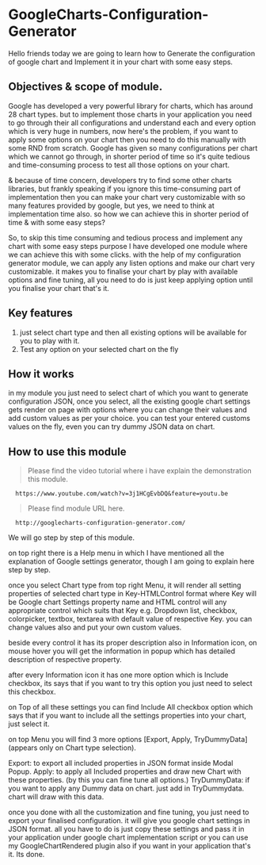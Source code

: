 # GoogleCharts-Configuration-Generator
Hello friends today we are going to learn how to Generate the configuration of google chart and Implement it in your chart with some easy steps.

## Objectives & scope of module.

Google has developed a very powerful library for charts, which has around 28 chart types. but to implement those charts in your application you need to go through their all configurations and understand each and every option which is very huge in numbers, now here's the problem, if you want to apply some options on your chart then you need to do this manually with some RND from scratch. 
Google has given so many configurations per chart which we cannot go through, in shorter period of time so it's quite tedious and time-consuming process to test all those options on your chart.

& because of time concern, developers try to find some other charts libraries, but frankly speaking if you ignore this time-consuming part of implementation then you can make your chart very customizable with so many features provided by google, but yes, we need to think at implementation time also. so how we can achieve this in shorter period of time & with some easy steps?

So, to skip this time consuming and tedious process and implement any chart with some easy steps purpose I have developed one module where we can achieve this with some clicks. 
with the help of my configuration generator module, we can apply any listen options and make our chart very customizable. 
it makes you to finalise your chart by play with available options and fine tuning, all you need to do is just keep applying option until you finalise your chart that's it.

## Key features
1. just select chart type and then all existing options will be available for you to play with it.
2. Test any option on your selected chart on the fly

## How it works
in my module you just need to select chart of which you want to generate configuration JSON, once you select, all the existing google chart settings gets render on page with options where you can change their values and add custom values as per your choice. you can test your entered customs values on the fly, even you can try dummy JSON data on chart.

## How to use this module
> Please find the video tutorial where i have explain the demonstration this module.
```
  https://www.youtube.com/watch?v=3j1HCgEvbDQ&feature=youtu.be
```
> Please find module URL here.
```
  http://googlecharts-configuration-generator.com/
```
We will go step by step of this module.

on top right there is a Help menu in which I have mentioned all the explanation of Google settings generator, though I am going to explain here step by step.

once you select Chart type from top right Menu, it will render all setting properties of selected chart type in Key-HTMLControl format where Key will be Google chart Settings property name and HTML control will any appropriate control which suits that Key e.g. Dropdown list, checkbox, colorpicker, textbox, textarea with default value of respective Key. you can change values also and put your own custom values.

beside every control it has its proper description also in Information icon, on mouse hover you will get the information in popup which has detailed description of respective property.

after every Information icon it has one more option which is Include checkbox, its says that if you want to try this option you just need to select this checkbox.

on Top of all these settings you can find Include All checkbox option which says that if you want to include all the settings properties into your chart, just select it.

on top Menu you will find 3 more options [Export, Apply, TryDummyData] (appears only on Chart type selection).

Export: to export all included properties in JSON format inside Modal Popup.
Apply: to apply all Included properties and draw new Chart with these properties. (by this you can fine tune all options.)
TryDummyData: if you want to apply any Dummy data on chart. just add in TryDummydata. chart will draw with this data.

once you done with all the customization and fine tuning, you just need to export your finalised configuration. it will give you google chart settings in JSON format. all you have to do is just copy these settings and pass it in your application under google chart implementation script or you can use my GoogleChartRendered plugin also if you want in your application that's it. Its done.
